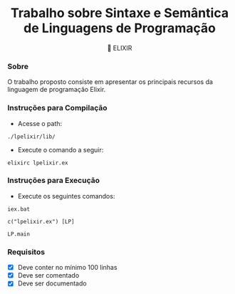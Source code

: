  
<h1 align="center">Trabalho sobre Sintaxe e Semântica de Linguagens de Programação</h1>

<p align="center">🚀 ELIXIR </p>

### Sobre 

O trabalho proposto consiste em apresentar os principais recursos da linguagem de programação Elixir.

### Instruções para Compilação

- Acesse o path:

``` ./lpelixir/lib/ ```

- Execute o comando a seguir:

```elixirc lpelixir.ex```

### Instruções para Execução

- Execute os seguintes comandos:

 ```iex.bat```
 
```c("lpelixir.ex") [LP]```

```LP.main```

### Requisitos

- [X] Deve conter no mínimo 100 linhas
- [X] Deve ser comentado
- [X] Deve ser documentado
